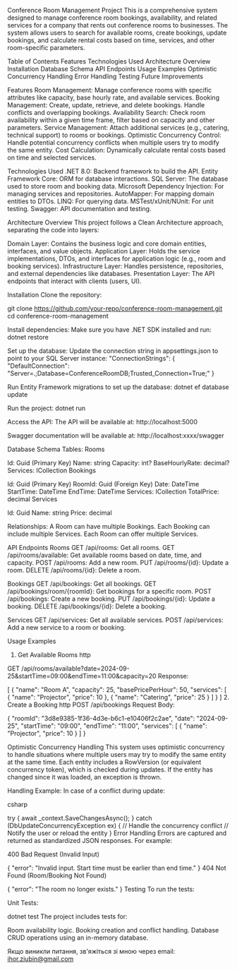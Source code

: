 Conference Room Management Project
This is a comprehensive system designed to manage conference room bookings, availability, and related services for a company that rents out conference rooms to businesses. The system allows users to search for available rooms, create bookings, update bookings, and calculate rental costs based on time, services, and other room-specific parameters.

Table of Contents
Features
Technologies Used
Architecture Overview
Installation
Database Schema
API Endpoints
Usage Examples
Optimistic Concurrency Handling
Error Handling
Testing
Future Improvements

Features
Room Management: Manage conference rooms with specific attributes like capacity, base hourly rate, and available services.
Booking Management: Create, update, retrieve, and delete bookings. Handle conflicts and overlapping bookings.
Availability Search: Check room availability within a given time frame, filter based on capacity and other parameters.
Service Management: Attach additional services (e.g., catering, technical support) to rooms or bookings.
Optimistic Concurrency Control: Handle potential concurrency conflicts when multiple users try to modify the same entity.
Cost Calculation: Dynamically calculate rental costs based on time and selected services.

Technologies Used
.NET 8.0: Backend framework to build the API.
Entity Framework Core: ORM for database interactions.
SQL Server: The database used to store room and booking data.
Microsoft Dependency Injection: For managing services and repositories.
AutoMapper: For mapping domain entities to DTOs.
LINQ: For querying data.
MSTest/xUnit/NUnit: For unit testing.
Swagger: API documentation and testing.

Architecture Overview
This project follows a Clean Architecture approach, separating the code into layers:

Domain Layer: Contains the business logic and core domain entities, interfaces, and value objects.
Application Layer: Holds the service implementations, DTOs, and interfaces for application logic (e.g., room and booking services).
Infrastructure Layer: Handles persistence, repositories, and external dependencies like databases.
Presentation Layer: The API endpoints that interact with clients (users, UI).

Installation
Clone the repository:



git clone https://github.com/your-repo/conference-room-management.git
cd conference-room-management

Install dependencies: Make sure you have .NET SDK installed and run:
dotnet restore

Set up the database: Update the connection string in appsettings.json to point to your SQL Server instance:
"ConnectionStrings": {
   "DefaultConnection": "Server=.;Database=ConferenceRoomDB;Trusted_Connection=True;"
}

Run Entity Framework migrations to set up the database:
dotnet ef database update


Run the project:
dotnet run

Access the API: The API will be available at:
http://localhost:5000

Swagger documentation will be available at:
http://localhost:xxxx/swagger

Database Schema
Tables:
Rooms

Id: Guid (Primary Key)
Name: string
Capacity: int?
BaseHourlyRate: decimal?
Services: ICollection<Service>
Bookings

Id: Guid (Primary Key)
RoomId: Guid (Foreign Key)
Date: DateTime
StartTime: DateTime
EndTime: DateTime
Services: ICollection<Service>
TotalPrice: decimal
Services

Id: Guid
Name: string
Price: decimal

Relationships:
A Room can have multiple Bookings.
Each Booking can include multiple Services.
Each Room can offer multiple Services.

API Endpoints
Rooms
GET /api/rooms: Get all rooms.
GET /api/rooms/available: Get available rooms based on date, time, and capacity.
POST /api/rooms: Add a new room.
PUT /api/rooms/{id}: Update a room.
DELETE /api/rooms/{id}: Delete a room.

Bookings
GET /api/bookings: Get all bookings.
GET /api/bookings/room/{roomId}: Get bookings for a specific room.
POST /api/bookings: Create a new booking.
PUT /api/bookings/{id}: Update a booking.
DELETE /api/bookings/{id}: Delete a booking.

Services
GET /api/services: Get all available services.
POST /api/services: Add a new service to a room or booking.

Usage Examples
1. Get Available Rooms
http

GET /api/rooms/available?date=2024-09-25&startTime=09:00&endTime=11:00&capacity=20
Response:

[
  {
    "name": "Room A",
    "capacity": 25,
    "basePricePerHour": 50,
    "services": [
      { "name": "Projector", "price": 10 },
      { "name": "Catering", "price": 25 }
    ]
  }
]
2. Create a Booking
http
POST /api/bookings
Request Body:


{
  "roomId": "3d8e9385-1f36-4d3e-b6c1-e10406f2c2ae",
  "date": "2024-09-25",
  "startTime": "09:00",
  "endTime": "11:00",
  "services": [
    { "name": "Projector", "price": 10 }
  ]
}

Optimistic Concurrency Handling
This system uses optimistic concurrency to handle situations where multiple users may try to modify the same entity at the same time. Each entity includes a RowVersion (or equivalent concurrency token), which is checked during updates. If the entity has changed since it was loaded, an exception is thrown.

Handling Example:
In case of a conflict during update:

csharp

try
{
    await _context.SaveChangesAsync();
}
catch (DbUpdateConcurrencyException ex)
{
    // Handle the concurrency conflict
    // Notify the user or reload the entity
}
Error Handling
Errors are captured and returned as standardized JSON responses. For example:

400 Bad Request (Invalid Input)

{
  "error": "Invalid input. Start time must be earlier than end time."
}
404 Not Found (Room/Booking Not Found)

{
  "error": "The room no longer exists."
}
Testing
To run the tests:

Unit Tests:


dotnet test
The project includes tests for:

Room availability logic.
Booking creation and conflict handling.
Database CRUD operations using an in-memory database.

Якщо виникли питання, зв'яжіться зі мною через email: ihor.ziubin@gmail.com
